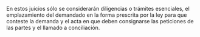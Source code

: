 En estos juicios sólo se considerarán diligencias o trámites esenciales, el emplazamiento del demandado en la forma prescrita por la ley para que conteste la demanda y el acta en que deben consignarse las peticiones de las partes y el llamado a conciliación.
